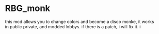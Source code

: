 # RBG_monk
this mod allows you to change colors and become a disco monke, it works in public private, and modded lobbys. if there is a patch, i will fix it. i
